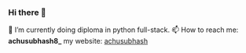 ### Hi there 👋
🌱 I’m currently doing diploma in python full-stack.
📫 How to reach me: **achusubhash8_**
my website: <a href="https://achusubhash.github.io/" target="_blank">achusubhash</a>
<!--
**achusubhash/achusubhash** is a ✨ _special_ ✨ repository because its `README.md` (this file) appears on your GitHub profile.

Here are some ideas to get you started:

- 🔭 I’m currently working on ...
- 🌱 I’m currently learning ...
- 👯 I’m looking to collaborate on ...
- 🤔 I’m looking for help with ...
- 💬 Ask me about ...
- 📫 How to reach me: ...
- 😄 Pronouns: ...
- ⚡ Fun fact: ...
-->
